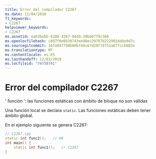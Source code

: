 ```yaml
---
title: Error del compilador C2267
ms.date: 11/04/2016
f1_keywords:
- C2267
helpviewer_keywords:
- C2267
ms.assetid: ea63bebb-6208-4367-8440-39be07f9c360
ms.openlocfilehash: c897f8e6b38743ee98ec29707b222901ddde9d7c
ms.sourcegitcommit: 16fa847794b60bf40c67d20f74751a67fccb602e
ms.translationtype: MT
ms.contentlocale: es-ES
ms.lasthandoff: 12/03/2019
ms.locfileid: "74758741"
---
```

# <a name="compiler-error-c2267"></a>Error del compilador C2267

' función ': las funciones estáticas con ámbito de bloque no son válidas

Una función local se declara `static`. Las funciones estáticas deben tener ámbito global.

En el ejemplo siguiente se genera C2267:

```cpp
// C2267.cpp
static int func2();   // OK
int main() {
    static int func1();   // C2267
}
```
